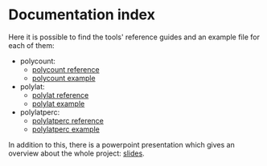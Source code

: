 # Documentation index

Here it is possible to find the tools' reference guides and an example file for each of them:

* polycount:
  * [polycount reference](polycount_guide.md)
  * [polycount example](polycount_example.md)
* polylat:
  * [polylat reference](polylat_guide.md)
  * [polylat example](polylat_example.md)
* polylatperc:
  * [polylatperc reference](polylatperc_guide.md)
  * [polylatperc example](polylatperc_example.md)

In addition to this, there is a powerpoint presentation which gives an overview about the whole project: [slides](PTT_slides.pptx).